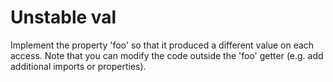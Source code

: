 # Unstable val
Implement the property 'foo' so that it produced a different value on each access. Note that you can modify the code outside the 'foo' getter (e.g. add additional imports or properties).